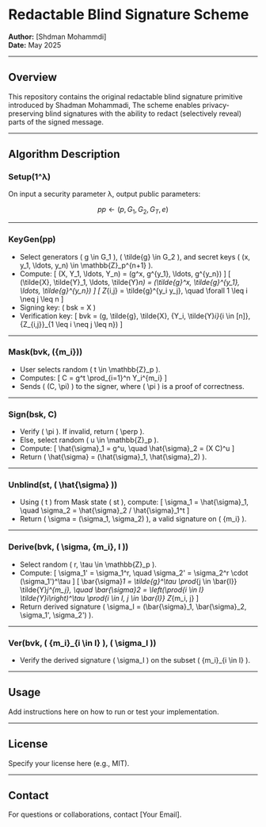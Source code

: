 # Redactable Blind Signature Scheme

**Author:** [Shdman Mohammdi]  
**Date:** May 2025  

---

## Overview

This repository contains the original redactable blind signature primitive introduced by Shadman Mohammadi, The scheme enables privacy-preserving blind signatures with the ability to redact (selectively reveal) parts of the signed message.

---

## Algorithm Description

### Setup(1^λ)

On input a security parameter λ, output public parameters:

$$
pp \leftarrow (p, G_1, G_2, G_T, e)
$$

---

### KeyGen(pp)

- Select generators \( g \in G_1 \), \( \tilde{g} \in G_2 \), and secret keys \( (x, y_1, \ldots, y_n) \in \mathbb{Z}_p^{n+1} \).
- Compute:
  \[
  (X, Y_1, \ldots, Y_n) = (g^x, g^{y_1}, \ldots, g^{y_n})
  \]
  \[
  (\tilde{X}, \tilde{Y}_1, \ldots, \tilde{Y}_n) = (\tilde{g}^x, \tilde{g}^{y_1}, \ldots, \tilde{g}^{y_n})
  \]
  \[
  Z_{i,j} = \tilde{g}^{y_i y_j}, \quad \forall 1 \leq i \neq j \leq n
  \]
- Signing key: \( bsk = X \)
- Verification key:
  \[
  bvk = (g, \tilde{g}, \tilde{X}, \{Y_i, \tilde{Y}_i\}_{i \in [n]}, \{Z_{i,j}\}_{1 \leq i \neq j \leq n})
  \]

---

### Mask(bvk, \(\{m_i\}\))

- User selects random \( t \in \mathbb{Z}_p \).
- Computes:
  \[
  C = g^t \prod_{i=1}^n Y_i^{m_i}
  \]
- Sends \( (C, \pi) \) to the signer, where \( \pi \) is a proof of correctness.

---

### Sign(bsk, C)

- Verify \( \pi \). If invalid, return \( \perp \).
- Else, select random \( u \in \mathbb{Z}_p \).
- Compute:
  \[
  \hat{\sigma}_1 = g^u, \quad \hat{\sigma}_2 = (X C)^u
  \]
- Return \( \hat{\sigma} = (\hat{\sigma}_1, \hat{\sigma}_2) \).

---

### Unblind(st, \( \hat{\sigma} \))

- Using \( t \) from Mask state \( st \), compute:
  \[
  \sigma_1 = \hat{\sigma}_1, \quad \sigma_2 = \hat{\sigma}_2 / \hat{\sigma}_1^t
  \]
- Return \( \sigma = (\sigma_1, \sigma_2) \), a valid signature on \( \{m_i\} \).

---

### Derive(bvk, \( \sigma, \{m_i\}, I \))

- Select random \( r, \tau \in \mathbb{Z}_p \).
- Compute:
  \[
  \sigma_1' = \sigma_1^r, \quad \sigma_2' = \sigma_2^r \cdot (\sigma_1')^\tau
  \]
  \[
  \bar{\sigma}_1 = \tilde{g}^\tau \prod_{j \in \bar{I}} \tilde{Y}_j^{m_j}, \quad \bar{\sigma}_2 = \left(\prod_{i \in I} \tilde{Y}_i\right)^\tau \prod_{i \in I, j \in \bar{I}} Z_{m_i, j}
  \]
- Return derived signature \( \sigma_I = (\bar{\sigma}_1, \bar{\sigma}_2, \sigma_1', \sigma_2') \).

---

### Ver(bvk, \( \{m_i\}_{i \in I} \), \( \sigma_I \))

- Verify the derived signature \( \sigma_I \) on the subset \( \{m_i\}_{i \in I} \).

---

## Usage

Add instructions here on how to run or test your implementation.

---

## License

Specify your license here (e.g., MIT).

---

## Contact

For questions or collaborations, contact [Your Email].
